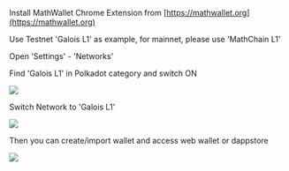 Install MathWallet Chrome Extension from [https://mathwallet.org](https://mathwallet.org)

Use Testnet 'Galois L1' as example, for mainnet, please use 'MathChain L1'

Open 'Settings' - 'Networks'

Find 'Galois L1' in Polkadot category and switch ON

![](http://qiniu.eth.fm/2021-03-29-16170133378600.jpg)

Switch Network to 'Galois L1'

![](http://qiniu.eth.fm/2021-03-29-16170133910336.jpg)

Then you can create/import wallet and access web wallet or dappstore

![](http://qiniu.eth.fm/2021-03-29-16170134217983.jpg)
